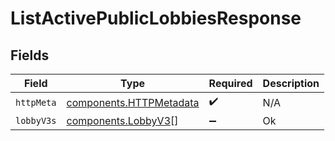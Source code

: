 # ListActivePublicLobbiesResponse


## Fields

| Field                                                              | Type                                                               | Required                                                           | Description                                                        |
| ------------------------------------------------------------------ | ------------------------------------------------------------------ | ------------------------------------------------------------------ | ------------------------------------------------------------------ |
| `httpMeta`                                                         | [components.HTTPMetadata](../../models/components/httpmetadata.md) | :heavy_check_mark:                                                 | N/A                                                                |
| `lobbyV3s`                                                         | [components.LobbyV3](../../models/components/lobbyv3.md)[]         | :heavy_minus_sign:                                                 | Ok                                                                 |